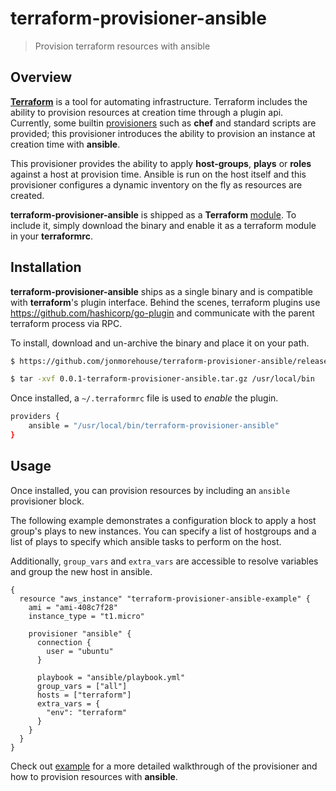 # terraform-provisioner-ansible
> Provision terraform resources with ansible

## Overview

**[Terraform](https://github.com/hashicorp/terraform)** is a tool for automating infrastructure. Terraform includes the ability to provision resources at creation time through a plugin api. Currently, some builtin [provisioners](https://www.terraform.io/docs/provisioners/) such as **chef** and standard scripts are provided; this provisioner introduces the ability to provision an instance at creation time with **ansible**.

This provisioner provides the ability to apply **host-groups**, **plays** or **roles** against a host at provision time. Ansible is run on the host itself and this provisioner configures a dynamic inventory on the fly as resources are created.

**terraform-provisioner-ansible** is shipped as a **Terraform** [module](https://www.terraform.io/docs/modules/create.html). To include it, simply download the binary and enable it as a terraform module in your **terraformrc**.

## Installation

**terraform-provisioner-ansible** ships as a single binary and is compatible with **terraform**'s plugin interface. Behind the scenes, terraform plugins use https://github.com/hashicorp/go-plugin and communicate with the parent terraform process via RPC.

To install, download and un-archive the binary and place it on your path.

```bash
$ https://github.com/jonmorehouse/terraform-provisioner-ansible/releases/download/0.0.1-terraform-provisioner-ansible.tar.gz

$ tar -xvf 0.0.1-terraform-provisioner-ansible.tar.gz /usr/local/bin
```

Once installed, a `~/.terraformrc` file is used to _enable_ the plugin.

```bash
providers {
    ansible = "/usr/local/bin/terraform-provisioner-ansible"
}
```

## Usage

Once installed, you can provision resources by including an `ansible` provisioner block.

The following example demonstrates a configuration block to apply a host group's plays to new instances. You can specify a list of hostgroups and a list of plays to specify which ansible tasks to perform on the host.

Additionally, `group_vars` and `extra_vars` are accessible to resolve variables and group the new host in ansible.

```
{
  resource "aws_instance" "terraform-provisioner-ansible-example" {
    ami = "ami-408c7f28"
    instance_type = "t1.micro"

    provisioner "ansible" {
      connection {
        user = "ubuntu"
      }

      playbook = "ansible/playbook.yml"
      group_vars = ["all"]
      hosts = ["terraform"]
      extra_vars = {
        "env": "terraform"  
      }
    }
  }
}
```

Check out [example](example/) for a more detailed walkthrough of the provisioner and how to provision resources with **ansible**.

